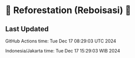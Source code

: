 
# 🌳 Reforestation (Reboisasi) 🌲

## Last Updated

GitHub Actions time: Tue Dec 17 08:29:03 UTC 2024

Indonesia/Jakarta time: Tue Dec 17 15:29:03 WIB 2024
